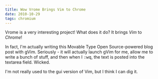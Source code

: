 ```yaml
---
title: Wow Vrome Brings Vim to Chrome 
date: 2010-10-29
tags: chromium
---
```

Vrome is a very interesting project! What does it do? It brings *Vim* to *Chrome*!

In fact, I'm actually writing this Movable Type Open Source-powered blog post with gVim. Seriously - it will actually launch gVim for me,
allow me to write a bunch of stuff, and then when I <tt>:wq</tt>, the text is posted into the textarea field. Wicked.

I'm not really used to the gui version of Vim, but I think I can dig it.

